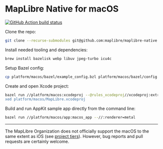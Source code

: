 # MapLibre Native for macOS

[![GitHub Action build status](https://github.com/maplibre/maplibre-native/workflows/macos-ci/badge.svg)](https://github.com/maplibre/maplibre-native/actions/workflows/macos-ci.yml)

Clone the repo:

```sh
git clone --recurse-submodules git@github.com:maplibre/maplibre-native.git
```

Install needed tooling and dependencies:

```sh
brew install bazelisk webp libuv jpeg-turbo icu4c
```

Setup Bazel config:

```sh
cp platform/macos/bazel/example_config.bzl platform/macos/bazel/config.bzl
```

Create and open Xcode project:

```sh
bazel run //platform/macos:xcodeproj --@rules_xcodeproj//xcodeproj:extra_common_flags="--//:renderer=metal
xed platform/macos/MapLibre.xcodeproj
```

Build and run AppKit sample app directly from the command line:

```sh
bazel run //platform/macos/app:macos_app --//:renderer=metal
```

---

The MapLibre Organization does not officially support the macOS to the same extent as iOS (see [project tiers](https://github.com/maplibre/maplibre/blob/main/PROJECT_TIERS.md)). However, bug reports and pull requests are certainly welcome.
